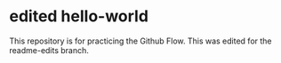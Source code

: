 # edited hello-world
This repository is for practicing the Github Flow. This was edited for the readme-edits branch.
